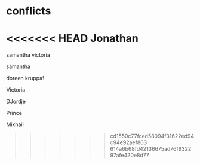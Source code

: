 # conflicts

<<<<<<< HEAD
Jonathan
=======
samantha
victoria


samantha

doreen kruppa!


Victoria

DJordje 





Prince





























































































Mikhail
>>>>>>> cd1550c77fced58094f31622ed94c94e92aef863
>>>>>>> 614a6b68fd42136675ad76f932297afe420e8d77
